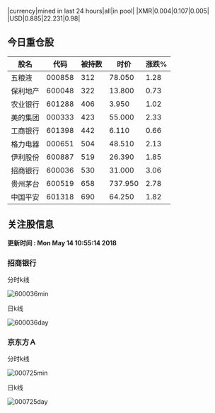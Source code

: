 |currency|mined in last 24 hours|all|in pool|
|XMR|0.004|0.107|0.005|
|USD|0.885|22.231|0.98|

## 今日重仓股 

|股名|代码|被持数|时价|涨跌%|
|---|---|---|---|---|
|五粮液|000858|312|78.050|1.28|
|保利地产|600048|322|13.800|0.73|
|农业银行|601288|406|3.950|1.02|
|美的集团|000333|423|55.000|2.33|
|工商银行|601398|442|6.110|0.66|
|格力电器|000651|504|48.510|2.13|
|伊利股份|600887|519|26.390|1.85|
|招商银行|600036|530|31.000|3.06|
|贵州茅台|600519|658|737.950|2.78|
|中国平安|601318|690|64.250|1.82|

## 关注股信息
**更新时间 : Mon May 14 10:55:14 2018**
### 招商银行 
分时k线

![600036min](http://image.sinajs.cn/newchart/min/n/sh600036.gif)

日k线

![600036day](http://image.sinajs.cn/newchart/daily/n/sh600036.gif)

### 京东方Ａ 
分时k线

![000725min](http://image.sinajs.cn/newchart/min/n/sz000725.gif)

日k线

![000725day](http://image.sinajs.cn/newchart/daily/n/sz000725.gif)
